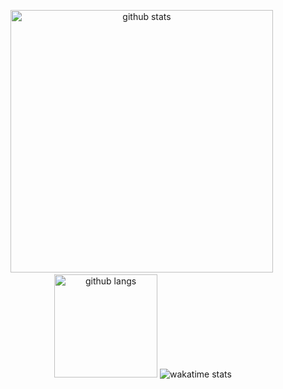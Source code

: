 <div align="center">
    <p align="center">
    <img src="https://github-readme-stats.vercel.app/api?username=lacamera&show_icons=true&theme=tokyonight" alt="github stats" width="420"/>&nbsp;
    <img src="https://github-readme-stats.vercel.app/api/top-langs/?username=lacamera&layout=compact&theme=tokyonight" alt="github langs" height="165">
    <img src="https://github-readme-stats.vercel.app/api/wakatime?username=lacamera&custom_title=Weekly%20Activity&theme=tokyonight" alt="wakatime stats" style="max-width:100%;"/>
    </p>
</div>

